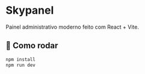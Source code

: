 # Skypanel

Painel administrativo moderno feito com React + Vite.

## 🚀 Como rodar

```bash
npm install
npm run dev
